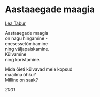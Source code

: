 # Aastaaegade maagia

[Lea Tabur](./)

Aastaaegade maagia  
on nagu hingamine -  
enesessetõmbamine  
ning väljapaiskamine.  
Külvamine  
ning koristamine.

Mida õieti külvavad meie kopsud  
maailma õhku?  
Milline on saak?

_2001_

